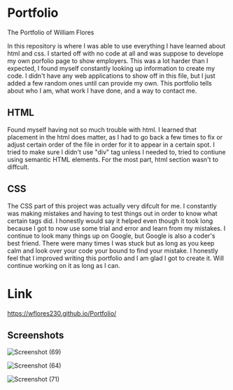 # Portfolio
The Portfolio of William Flores

In this repository is where I was able to use everything I have learned about html and css. I started off with no code at all and was suppose to develope my own porfolio page to show employers. This was a lot harder than I expected, I found myself constantly looking up information to create my code. I didn't have any web applications to show off in this file, but I just added a few random ones until can provide my own. This portfolio tells about who I am, what work I have done, and a way to contact me.

## HTML
Found myself having not so much trouble with html. I learned that placement in the html does matter, as I had to go back a few times to fix or adjust certain order of the file in order for it to appear in a certain spot. I tried to make sure I didn't use "div" tag unless I needed to, tried to contiune using semantic HTML elements. For the most part, html section wasn't to diffcult.
  
## CSS
The CSS part of this project was actually very difcult for me. I constantly was making mistakes and having to test things out in order to know what certain tags did. I honestly would say it helped even though it took long because I got to now use some trial and error and learn from my mistakes. I continue to look many things up on Google, but Google is also a coder's best friend. There were many times I was stuck but as long as you keep calm and look over your code your bound to find your mistake. I honestly feel that I improved writing this portfolio and I am glad I got to create it. Will continue working on it as long as I can.

# Link
https://wflores230.github.io/Portfolio/

## Screenshots
![Screenshot (69)](https://user-images.githubusercontent.com/76802722/112741840-fa0c4680-8f56-11eb-8be6-755f59a45b20.png)

![Screenshot (64)](https://user-images.githubusercontent.com/76802722/112741844-042e4500-8f57-11eb-98ec-3bff84b19c84.png)

![Screenshot (71)](https://user-images.githubusercontent.com/76802722/112741847-098b8f80-8f57-11eb-94e2-c1408bad9135.png)
